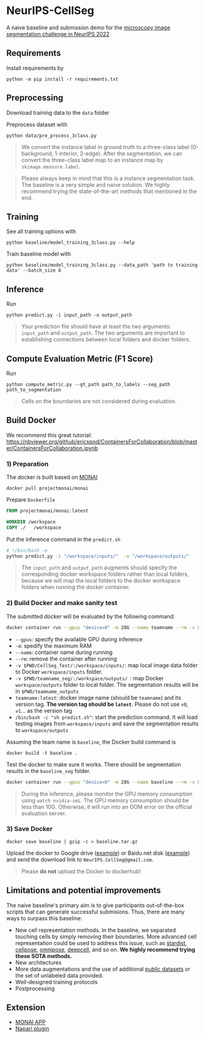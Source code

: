 # NeurIPS-CellSeg

A naive baseline and submission demo for the [microscopy image segmentation challenge in NeurIPS 2022](https://neurips22-cellseg.grand-challenge.org/)

## Requirements

Install requirements by

```shell
python -m pip install -r requirements.txt
```

## Preprocessing

Download training data to the `data` folder

Preprocess dataset with

```shell
python data/pre_process_3class.py
```

> We convert the instance label in ground truth to a three-class label (0-background, 1-interior, 2-edge). After the segmentation, we can convert the three-class label map to an instance map by `skimage.measure.label`. 

> Please always keep in mind that this is a instance segmentation task. The baseline is a very simple and naive solution. We highly recommend trying the state-of-the-art methods that mentioned in the end.

## Training

See all training options with

```shell
python baseline/model_training_3class.py --help
```

Train baseline model with

```shell
python baseline/model_training_3class.py --data_path 'path to training data' --batch_size 8
```

## Inference

Run

```shell
python predict.py -i input_path -o output_path
```

> Your prediction file should have at least the two arguments: `input_path` and `output_path`. The two arguments are important to establishing connections between local folders and docker folders.

## Compute Evaluation Metric (F1 Score)

Run

```shell
python compute_metric.py --gt_path path_to_labels --seg_path path_to_segmentation
```

> Cells on the boundaries are not considered during evaluation.



## Build Docker

We recommend this great tutorial: https://nbviewer.org/github/ericspod/ContainersForCollaboration/blob/master/ContainersForCollaboration.ipynb

### 1) Preparation

The docker is built based on [MONAI](https://hub.docker.com/r/projectmonai/monai)

```shell
docker pull projectmonai/monai
```

Prepare `Dockerfile`

```dockerfile
FROM projectmonai/monai:latest

WORKDIR /workspace
COPY ./   /workspace
```

Put the inference command in the `predict.sh`

```bash
# !/bin/bash -e
python predict.py -i "/workspace/inputs/"  -o "/workspace/outputs/"
```

> The `input_path` and `output_path` augments should specify the corresponding docker workspace folders rather than local folders, because we will map the local folders to the docker workspace folders when running the docker container.

### 2) Build Docker and make sanity test

The submitted docker will be evaluated by the following command:

```bash
docker container run --gpus "device=0" -m 28G --name teamname --rm -v $PWD/CellSeg_Test/:/workspace/inputs/ -v $PWD/teamname_seg/:/workspace/outputs/ teamname:latest /bin/bash -c "sh predict.sh"
```

- `--gpus`: specify the available GPU during inference
- `-m`: spedify the maximum RAM
- `--name`: container name during running
- `--rm`: remove the container after running
- `-v $PWD/CellSeg_Test/:/workspace/inputs/`: map local image data folder to Docker `workspace/inputs` folder.
- `-v $PWD/teamname_seg/:/workspace/outputs/ `: map Docker `workspace/outputs` folder to local folder. The segmentation results will be in `$PWD/teamname_outputs`
- `teamname:latest`: docker image name (should be `teamname`) and its version tag. **The version tag should be `latest`**. Please do not use `v0`, `v1`... as the version tag
- `/bin/bash -c "sh predict.sh"`: start the prediction command. It will load testing images from `workspace/inputs` and save the segmentation results to `workspace/outputs`

Assuming the team name is `baseline`, the Docker build command is

```shell
docker build -t baseline . 
```

Test the docker to make sure it works. There should be segmentation results in the `baseline_seg` folder.

```bash
docker container run --gpus "device=0" -m 28G --name baseline --rm -v $PWD/TuningSet/:/workspace/inputs/ -v $PWD/baseline_seg/:/workspace/outputs/ baseline:latest /bin/bash -c "sh predict.sh"
```

> During the inference, please monitor the GPU memory consumption using `watch nvidia-smi`. The GPU memory consumption should be less than 10G. Otherwise, it will run into an OOM error on the official evaluation server. 

### 3) Save Docker

```shell
docker save baseline | gzip -c > baseline.tar.gz
```

Upload the docker to Google drive ([example](https://drive.google.com/file/d/1CQRP6yvv9le7m8k7PI_CR6iZAo4vVTt8/view?usp=sharing)) or Baidu net disk ([example]()) and send the download link to `NeurIPS.CellSeg@gmail.com`.

> Please **do not** upload the Docker to dockerhub!

## Limitations and potential improvements

The naive baseline's primary aim is to give participants out-of-the-box scripts that can generate successful submisions. Thus, there are many ways to surpass this baseline:

- New cell representation methods. In the baseline, we separated touching cells by simply removing their boundaries. More advanced cell representation could be used to address this issue, such as [stardist](https://github.com/stardist/stardist), [cellpose](https://github.com/MouseLand/cellpose), [omnipose](https://github.com/kevinjohncutler/omnipose), [deepcell](https://github.com/vanvalenlab/deepcell-tf), and so on. **We highly recommend trying these SOTA methods.**
- New architectures
- More data augmentations and the use of additional [public datasets](https://grand-challenge.org/forums/forum/weakly-supervised-cell-segmentation-in-multi-modality-microscopy-673/topic/official-external-datasets-thread-720/) or the set of unlabeled data provided.
- Well-designed training protocols
- Postprocessing

## Extension

- [MONAI APP](https://git.linhan.ml/linhandev/monai-app)
- [Napari plugin](https://github.com/YaoZhang93/napari-cellseg)
